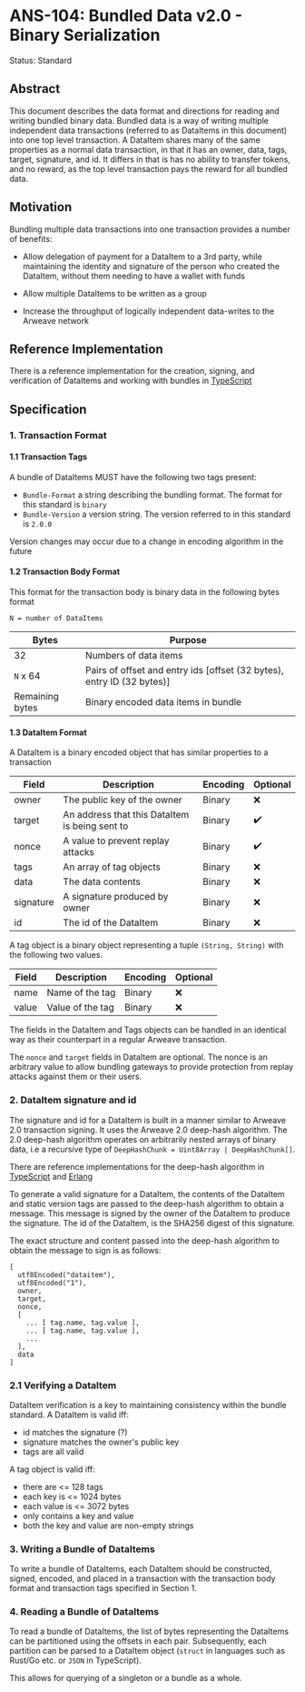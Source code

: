 # ANS-104: Bundled Data v2.0 - Binary Serialization

Status: Standard

## Abstract

This document describes the data format and directions for reading and writing bundled binary data. Bundled data is a way of writing multiple independent data transactions (referred to as DataItems in this document) into one top level transaction. A DataItem shares many of the same properties as a normal data transaction, in that it has an owner, data, tags, target, signature, and id. It differs in that is has no ability to transfer tokens, and no reward, as the top level transaction pays the reward for all bundled data.

## Motivation

Bundling multiple data transactions into one transaction provides a number of benefits:

- Allow delegation of payment for a DataItem to a 3rd party, while maintaining the identity and signature of the person who created the DataItem, without them needing to have a wallet with funds

- Allow multiple DataItems to be written as a group

- Increase the throughput of logically independent data-writes to the Arweave network

## Reference Implementation

There is a reference implementation for the creation, signing, and verification of DataItems and working with bundles in [TypeScript](https://github.com/ArweaveTeam/arweave-data)

## Specification

### 1. Transaction Format

#### 1.1 Transaction Tags

A bundle of DataItems MUST have the following two tags present:

- `Bundle-Format` a string describing the bundling format. The format for this standard is `binary`
- `Bundle-Version` a version string. The version referred to in this standard is `2.0.0`

Version changes may occur due to a change in encoding algorithm in the future

#### 1.2 Transaction Body Format

This format for the transaction body is binary data in the following bytes format

`N = number of DataItems`

| Bytes                              | Purpose                                       |
|---                                 |---                                            |
|32                                  |Numbers of data items                          |
|`N` x 64                            |Pairs of offset and entry ids [offset (32 bytes), entry ID (32 bytes)]|
|Remaining bytes                     |Binary encoded data items in bundle            |

#### 1.3 DataItem Format

A DataItem is a binary encoded object that has similar properties to a transaction

|Field     |Description                                     | Encoding        | Optional |
|---       |---                                             |---              | --- |
|owner     |The public key of the owner                     | Binary            | :x: |
|target    |An address that this DataItem is being sent to  | Binary            | :heavy_check_mark: |
|nonce     |A value to prevent replay attacks               | Binary            |:heavy_check_mark: |
|tags      |An array of tag objects                         | Binary      |:x: |
|data      |The data contents                               | Binary            |      :x: |            
|signature |A signature produced by owner                   | Binary            |  :x: |
|id        |The id of the DataItem                                 | Binary            |:x: |

A tag object is a binary object representing a tuple `(String, String)` with the following two values.

|Field     |Description               | Encoding        | Optional |
|---       |---                       |---              |---
|name      |Name of the tag           | Binary          | :x: |
|value     |Value of the tag          | Binary          | :x: |

The fields in the DataItem and Tags objects can be handled in an identical way as their counterpart in a regular Arweave transaction.

The `nonce` and `target` fields in DataItem are optional. The nonce is an arbitrary value to allow bundling gateways to provide protection from replay attacks against them or their users.

### 2. DataItem signature and id

The signature and id for a DataItem is built in a manner similar to Arweave 2.0 transaction signing. It uses the Arweave 2.0 deep-hash algorithm. The 2.0 deep-hash algorithm operates on arbitrarily nested arrays of binary data, i.e a recursive type of `DeepHashChunk = Uint8Array | DeepHashChunk[]`.

There are reference implementations for the deep-hash algorithm in [TypeScript](https://github.com/ArweaveTeam/arweave-js/blob/b1c4b2e378a1eb7dc1fbfaeee41492eb908a60c6/src/common/lib/deepHash.ts) and [Erlang](https://github.com/ArweaveTeam/arweave/blob/b316173cd42a53a59036241f8e164b615db9b40d/apps/arweave/src/ar_deep_hash.erl)

To generate a valid signature for a DataItem, the contents of the DataItem and static version tags are passed to the deep-hash algorithm to obtain a message. This message is signed by the owner of the DataItem to produce the signature. The id of the DataItem, is the SHA256 digest of this signature.

The exact structure and content passed into the deep-hash algorithm to obtain the message to sign is as follows:

```
[
  utf8Encoded("dataitem"),
  utf8Encoded("1"),
  owner,
  target,
  nonce,
  [
    ... [ tag.name, tag.value ],
    ... [ tag.name, tag.value ],
    ...
  ],
  data
]
```

### 2.1 Verifying a DataItem

DataItem verification is a key to maintaining consistency within the bundle standard.
A DataItem is valid iff:

 - id matches the signature (?)
 - signature matches the owner's public key
 - tags are all valid

A tag object is valid iff:
 - there are <= 128 tags
 - each key is <= 1024 bytes
 - each value is <= 3072 bytes
 - only contains a key and value
 - both the key and value are non-empty strings

### 3. Writing a Bundle of DataItems

To write a bundle of DataItems, each DataItem should be constructed, signed, encoded, and placed in a transaction with the transaction body format and transaction tags specified in Section 1.

### 4. Reading a Bundle of DataItems

To read a bundle of DataItems, the list of bytes representing the DataItems can be partitioned using the offsets in each pair.
Subsequently, each partition can be parsed to a DataItem object (`struct` in languages such as Rust/Go etc. or `JSON` in TypeScript). 

This allows for querying of a singleton or a bundle as a whole.
